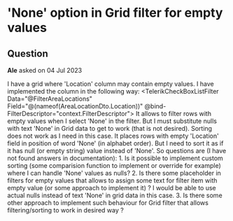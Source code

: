 # 'None' option in Grid filter for empty values

## Question

**Ale** asked on 04 Jul 2023

I have a grid where 'Location' column may contain empty values. I have implemented the column in the following way: <GridColumn Title="Location" Width="100px" FilterMenuType="FilterMenuType.CheckBoxList" Field="@nameof(AreaViewModel.Location)"> <Template> @{
// If there is 'None' value specified for location - show just empty cell (hide actual data object property value).
// But filter will be able to work in this case filtering by value 'None' as if it is shown in the cell.
// Filter require that filter option text must match with the text in the bound data object property.
AreaViewModel item=context as AreaViewModel;
string cellValue=item.Location=="None" ? null : item.Location; <div> @cellValue </div> } </Template> <FilterMenuTemplate Context="context"> <TelerikCheckBoxListFilter Data="@FilterAreaLocations" Field="@(nameof(AreaLocationDto.Location))" @bind-FilterDescriptor="context.FilterDescriptor"> </TelerikCheckBoxListFilter> </FilterMenuTemplate> </GridColumn> It allows to filter rows with empty values when I select 'None' in the filter. But I must substitute nulls with text 'None' in Grid data to get to work (that is not desired). Sorting does not work as I need in this case. It places rows with empty 'Location' field in position of word 'None' (in alphabet order). But I need to sort it as if it has null (or empty string) value instead of 'None'. So questions are (I have not found answers in documentation): 1. Is it possible to implement custom sorting (some comparision function to implement or override for example) where I can handle 'None' values as nulls? 2. Is there some placeholder in filters for empty values that allows to assign some text for filter item with empty value (or some approach to implement it) ? I would be able to use actual nulls instead of text 'None' in grid data in this case. 3. Is there some other approach to implement such behaviour for Grid filter that allows filtering/sorting to work in desired way ?
